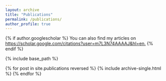 ```yaml
---
layout: archive
title: "Publications"
permalink: /publications/
author_profile: true
---
```


{% if author.googlescholar %}
  You can also find my articles on <u><a href="{{author.googlescholar}}">https://scholar.google.com/citations?user=m7L3N74AAAAJ&hl=en</a>.</u>
{% endif %}

{% include base_path %}

{% for post in site.publications reversed %}
  {% include archive-single.html %}
{% endfor %}

